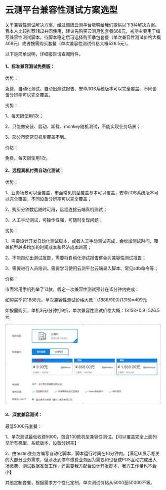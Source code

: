 # 云测平台兼容性测试方案选型


关于兼容性测试解决方案，经过调研云测平台能够给我们提供以下3种解决方案。我本人比较推荐1和2共同使用，建议先购买云测月包套餐666元，初期主要用于编写兼容性测试脚本，待脚本稳定后可选择购买季包套餐（单次兼容性测试价格大概409元）或者按需购买套餐（单次兼容性测试价格大概526.5元）。

以下是简单说明，详细报告请查阅附件。

#### 1、标准兼容测试免费版：

优势：

免费、自动化测试、自动出测试报告、安卓/IOS系统版本可以完全覆盖、不同设备分辨率可以完全覆盖。

劣势：

1、每天限使用1次；

2、只能做安装、启动、卸载、monkey随机测试，不能实现业务场景；

3、部分市面常见机型覆盖不到。

价格：

免费，每天限使用1次。

#### 2、远程真机付费自动化测试：

优势：

1、业务场景可以全覆盖，市面常见机型覆盖基本可以覆盖，安卓/IOS系统版本可以完全覆盖，不同设备分辨率可以完全覆盖；

2、购买分钟数后随时可用，远程连接云端真机测试；

3、人工手动测试，可操作性强，可随时复现问题；

劣势：

1、需要设计开发自动化测试脚本、或者人工手动测试完成，会增加测试时间，覆盖机型越多增加的时间成本和经济成本越高；

2、不能自动出测试报告，需要将自动化测试报告整合为兼容性测试报告；

3、需要进行人员培训，需要学习使用云测平台云端录入脚本、常见adb命令等；

价格：

市面常用手机列举了13款，假定一次兼容性测试预计在15分钟内完成：

如购买季包1888元，单次兼容性测试价格大概：(1888/900)*(13*15)=409元

如按需购买，单机3元/分钟打9折，单次兼容性测试价格大概：13*15*3*0.9=526.5元

![image-20220223151000826](云测平台兼容性测试方案选型.assets/image-20220223151000826.png)
#### 3、深度兼容测试：

最低5000元套餐：

1、单次测试最低收费5000，包含100款机型兼容性测试。【可以覆盖完全上面列举所有机型、系统版本、设备分辨率】

2、由testin业务方编写自动化脚本，脚本运行时间在10分钟内。【满足UI展示相关的大部分业务需求，但涉及到停车缴费业务因为需要和设备或POS互动完成出入场缴费、测试数据准备工作，还需要我方配合设计开发脚本，我方工作量也不会小】

其他定制套餐，根据需求方个性化定制，单次测试价格从5000至50000不等。
